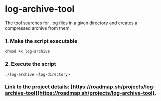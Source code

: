 # log-archive-tool

The tool searches for .log files in a given directory and creates a compressed archive from them.

### 1. Make the script executable
  ```
  chmod +x log-archive
  ```
### 2. Execute the script
  ```
  ./log-archive <log-directory>
  ```
### Link to the project details: [https://roadmap.sh/projects/log-archive-tool](https://roadmap.sh/projects/log-archive-tool).